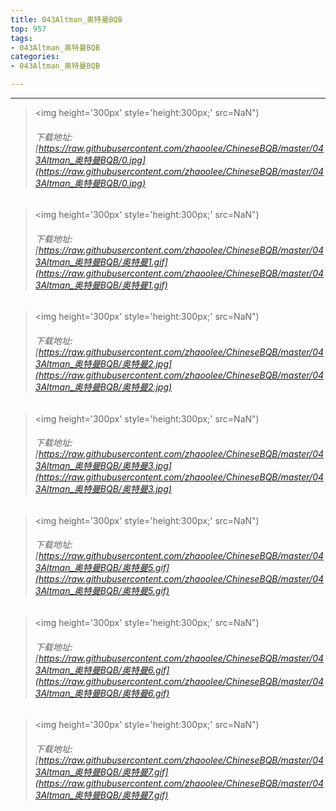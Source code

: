 ```yaml
---
title: 043Altman_奥特曼BQB
top: 957
tags:
- 043Altman_奥特曼BQB
categories:
- 043Altman_奥特曼BQB

---
```


------

<!-- more -->

> <img height='300px' style='height:300px;' src=NaN")
> ###### 下载地址:[https://raw.githubusercontent.com/zhaoolee/ChineseBQB/master/043Altman_奥特曼BQB/0.jpg](https://raw.githubusercontent.com/zhaoolee/ChineseBQB/master/043Altman_奥特曼BQB/0.jpg)

> <img height='300px' style='height:300px;' src=NaN")
> ###### 下载地址:[https://raw.githubusercontent.com/zhaoolee/ChineseBQB/master/043Altman_奥特曼BQB/奥特曼1.gif](https://raw.githubusercontent.com/zhaoolee/ChineseBQB/master/043Altman_奥特曼BQB/奥特曼1.gif)

> <img height='300px' style='height:300px;' src=NaN")
> ###### 下载地址:[https://raw.githubusercontent.com/zhaoolee/ChineseBQB/master/043Altman_奥特曼BQB/奥特曼2.jpg](https://raw.githubusercontent.com/zhaoolee/ChineseBQB/master/043Altman_奥特曼BQB/奥特曼2.jpg)

> <img height='300px' style='height:300px;' src=NaN")
> ###### 下载地址:[https://raw.githubusercontent.com/zhaoolee/ChineseBQB/master/043Altman_奥特曼BQB/奥特曼3.jpg](https://raw.githubusercontent.com/zhaoolee/ChineseBQB/master/043Altman_奥特曼BQB/奥特曼3.jpg)

> <img height='300px' style='height:300px;' src=NaN")
> ###### 下载地址:[https://raw.githubusercontent.com/zhaoolee/ChineseBQB/master/043Altman_奥特曼BQB/奥特曼5.gif](https://raw.githubusercontent.com/zhaoolee/ChineseBQB/master/043Altman_奥特曼BQB/奥特曼5.gif)

> <img height='300px' style='height:300px;' src=NaN")
> ###### 下载地址:[https://raw.githubusercontent.com/zhaoolee/ChineseBQB/master/043Altman_奥特曼BQB/奥特曼6.gif](https://raw.githubusercontent.com/zhaoolee/ChineseBQB/master/043Altman_奥特曼BQB/奥特曼6.gif)

> <img height='300px' style='height:300px;' src=NaN")
> ###### 下载地址:[https://raw.githubusercontent.com/zhaoolee/ChineseBQB/master/043Altman_奥特曼BQB/奥特曼7.gif](https://raw.githubusercontent.com/zhaoolee/ChineseBQB/master/043Altman_奥特曼BQB/奥特曼7.gif)

